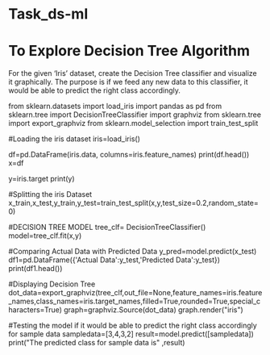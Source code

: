 #  Task_ds-ml
# To Explore Decision Tree Algorithm
For the given ‘Iris’ dataset, create the Decision Tree classifier and visualize it graphically. The purpose is if we feed any new data to this classifier, it would be able to predict the right class accordingly. 

from sklearn.datasets import load_iris
import pandas as pd
from sklearn.tree import DecisionTreeClassifier
import graphviz
from sklearn.tree import export_graphviz
from sklearn.model_selection import train_test_split

#Loading the iris dataset
iris=load_iris()

df=pd.DataFrame(iris.data, columns=iris.feature_names)
print(df.head())
x=df


y=iris.target
print(y)

#Splitting the iris Dataset
x_train,x_test,y_train,y_test=train_test_split(x,y,test_size=0.2,random_state=0)

#DECISION TREE MODEL
tree_clf= DecisionTreeClassifier()
model=tree_clf.fit(x,y)

#Comparing Actual Data with Predicted Data
y_pred=model.predict(x_test)
df1=pd.DataFrame({'Actual Data':y_test,'Predicted Data':y_test})
print(df1.head())

#Displaying Decision Tree
dot_data=export_graphviz(tree_clf,out_file=None,feature_names=iris.feature_names,class_names=iris.target_names,filled=True,rounded=True,special_characters=True)
graph=graphviz.Source(dot_data)
graph.render("iris")

#Testing the model if it would be able to predict the right class accordingly for sample data
sampledata=[3,4,3,2]
result=model.predict([sampledata])
print("The predicted class for sample data is" ,result)
